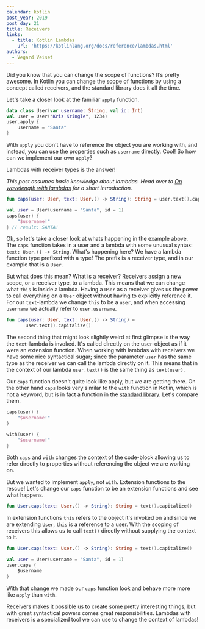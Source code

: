 ```yaml
---
calendar: kotlin
post_year: 2019
post_day: 21
title: Receivers
links:
  - title: Kotlin Lambdas
    url: 'https://kotlinlang.org/docs/reference/lambdas.html'
authors:
  - Vegard Veiset
---
```

Did you know that you can change the scope of functions? It’s pretty awesome. In Kotlin you can change the scope of functions by using a concept called receivers, and the standard library does it all the time. 

Let's take a closer look at the familiar `apply` function.

```kotlin
data class User(var username: String, val id: Int)
val user = User("Kris Kringle", 1234)
user.apply { 
    username = "Santa"
}
```

With `apply` you don't have to reference the object you are working with, and instead, you can use the properties such as `username` directly. Cool! So how can we implement our own `apply`?

Lambdas with receiver types is the answer! 

*This post assumes basic knowledge about lambdas. Head over to [On wavelength with lambdas](https://kotlin.christmas/2019/18) for a short introduction.*

```kotlin
fun caps(user: User, text: User.() -> String): String = user.text().capitalize()

val user = User(username = "Santa", id = 1)
caps(user) {
    "$username!"
} // result: SANTA!
```

Ok, so let's take a closer look at whats happening in the example above. The `caps` function takes in a user and a lambda with some unusual syntax: `text: User.() -> String`. What's happening here? We have a lambda function type prefixed with a type! The prefix is a receiver type, and in our example that is a `User`.

But what does this mean? What is a receiver? Receivers assign a new scope, or a receiver type, to a lambda. This means that we can change what `this` is inside a lambda. Having a `User` as a receiver gives us the power to call everything on a `User` object without having to explicitly reference it. For our `text`-lambda we change `this` to be a `user`, and when accessing `username` we actually refer to `user.username`.

```kotlin
fun caps(user: User, text: User.() -> String) =
       user.text().capitalize()
```

The second thing that might look slightly weird at first glimpse is the way the `text`-lambda is invoked. It's called directly on the user-object as if it were an extension function. When working with lambdas with receivers we have some nice syntactical sugar; since the parameter `user` has the same type as the receiver we can call the lambda directly on it. This means that in the context of our lambda `user.text()` is the same thing as `text(user)`. 


Our `caps` function doesn't quite look like apply, but we are getting there. On the other hand `caps` looks very similar to the `with` function in Kotlin, which is not a keyword, but is in fact a function in the [standard library](https://github.com/JetBrains/kotlin/blob/master/libraries/stdlib/src/kotlin/util/Standard.kt). Let's compare them.

```kotlin
caps(user) {
    "$username!"
}

with(user) {
    "$username!"
}
```

Both `caps` and `with` changes the context of the code-block allowing us to refer directly to properties without referencing the object we are working on.

But we wanted to implement `apply`, not `with`. Extension functions to the rescue! Let's change our `caps` function to be an extension functions and see what happens. 

```kotlin
fun User.caps(text: User.() -> String): String = text().capitalize()
```

In extension functions `this` refers to the object it's invoked on and since we are extending `User`, `this` is a reference to a user. With the scoping of receivers this allows us to call `text()` directly without supplying the context to it. 

```kotlin
fun User.caps(text: User.() -> String): String = text().capitalize()

val user = User(username = "Santa", id = 1)
user.caps {
    $username
}
```

With that change we made our `caps` function look and behave more more like `apply` than `with`. 

Receivers makes it possible us to create some pretty interesting things, but with great syntactical powers comes great responsibilities. Lambdas with receivers is a specialized tool we can use to change the context of lambdas!
